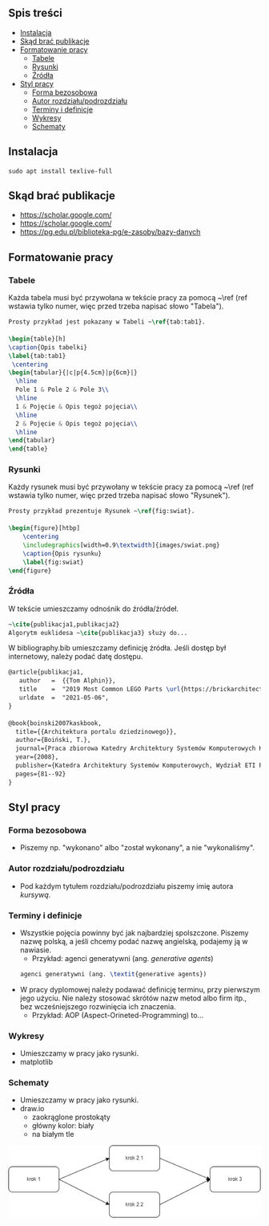 ## Spis treści

- [Instalacja](#instalacja)
- [Skąd brać publikacje](#skąd-brać-publikacje)
- [Formatowanie pracy](#formatowanie-pracy)
  - [Tabele](#tabele)
  - [Rysunki](#rysunki)
  - [Źródła](#źródła)
- [Styl pracy](#styl-pracy)
  - [Forma bezosobowa](#forma-bezosobowa)
  - [Autor rozdziału/podrozdziału](#autor-rozdziału-podrozdziału)
  - [Terminy i definicje](#terminy-i-definicje)
  - [Wykresy](#wykresy)
  - [Schematy](#schematy)

## Instalacja

```
sudo apt install texlive-full
```

## Skąd brać publikacje

- https://scholar.google.com/
- https://scholar.google.com/
- https://pg.edu.pl/biblioteka-pg/e-zasoby/bazy-danych

## Formatowanie pracy

### Tabele

Każda tabela musi być przywołana w tekście pracy za pomocą ~\ref (ref wstawia tylko numer, więc przed trzeba napisać słowo "Tabela").

```tex
Prosty przykład jest pokazany w Tabeli ~\ref{tab:tab1}.

\begin{table}[h]
\caption{Opis tabelki}
\label{tab:tab1}
 \centering
\begin{tabular}{|c|p{4.5cm}|p{6cm}|}
  \hline
  Pole 1 & Pole 2 & Pole 3\\
  \hline
  1 & Pojęcie & Opis tegoż pojęcia\\
  \hline
  2 & Pojęcie & Opis tegoż pojęcia\\
  \hline
\end{tabular}
\end{table}
```

### Rysunki

Każdy rysunek musi być przywołany w tekście pracy za pomocą ~\ref (ref wstawia tylko numer, więc przed trzeba napisać słowo "Rysunek").

```tex
Prosty przykład prezentuje Rysunek ~\ref{fig:swiat}.

\begin{figure}[htbp]
    \centering
    \includegraphics[width=0.9\textwidth]{images/swiat.png}
    \caption{Opis rysunku}
    \label{fig:swiat}
\end{figure}
```

### Źródła

W tekście umieszczamy odnośnik do źródła/źródeł.

```tex
~\cite{publikacja1,publikacja2}
Algorytm euklidesa ~\cite{publikacja3} służy do...
```

W bibliography.bib umieszczamy definicję źródła. Jeśli dostęp był internetowy, należy podać datę dostępu.

```tex
@article{publikacja1,
   author   =  {{Tom Alphin}},
   title    =  "2019 Most Common LEGO Parts \url{https://brickarchitect.com/2019/2019-most-common-lego-parts/}",
   urldate  =  "2021-05-06",
}

@book{boinski2007kaskbook,
  title={{Architektura portalu dziedzinowego}},
  author={Boiński, T.},
  journal={Praca zbiorowa Katedry Architektury Systemów Komputerowych KASKBOOK},
  year={2008},
  publisher={Katedra Architektury Systemów Komputerowych, Wydział ETI Politechnika Gdańskiej},
  pages={81--92}
}
```

## Styl pracy

### Forma bezosobowa

- Piszemy np. "wykonano" albo "został wykonany", a nie "wykonaliśmy".

### Autor rozdziału/podrozdziału

- Pod każdym tytułem rozdziału/podrozdziału piszemy imię autora _kursywą_.

### Terminy i definicje

- Wszystkie pojęcia powinny być jak najbardziej spolszczone. Piszemy nazwę polską, a jeśli chcemy podać nazwę angielską, podajemy ją w nawiasie.
  - Przykład: agenci generatywni (ang. _generative agents_)
  ```tex
  agenci generatywni (ang. \textit{generative agents})
  ```
- W pracy dyplomowej należy podawać definicję terminu, przy pierwszym jego użyciu. Nie należy stosować skrótów nazw metod albo firm itp., bez wcześniejszego rozwinięcia ich znaczenia.
  - Przykład: AOP (Aspect-Orineted-Programming) to...

### Wykresy

- Umieszczamy w pracy jako rysunki.
- matplotlib

### Schematy

- Umieszczamy w pracy jako rysunki.
- draw.io
  - zaokrąglone prostokąty
  - główny kolor: biały
  - na białym tle

![Przykład schematu](diagram.drawio.png)
